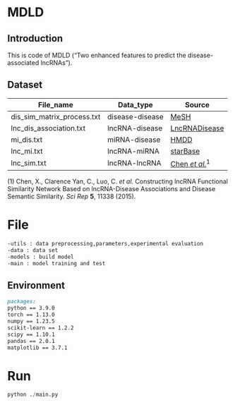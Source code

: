 # MDLD

## Introduction

This is code of MDLD (“Two enhanced features to predict the disease-associated lncRNAs”).

## Dataset

| File_name                  | Data_type       | Source                                                       |
| -------------------------- | --------------- | ------------------------------------------------------------ |
| dis_sim_matrix_process.txt | disease-disease | [MeSH](https://www.nlm.nih.gov/mesh/meshhome.html)           |
| lnc_dis_association.txt    | lncRNA-disease  | [LncRNADisease](https://www.cuilab.cn/lncrnadisease)         |
| mi_dis.txt                 | miRNA-disease   | [HMDD](https://www.cuilab.cn/hmdd)                           |
| lnc_mi.txt                 | lncRNA-miRNA    | [starBase](https://rnasysu.com/encori/)                      |
| lnc_sim.txt                | lncRNA-lncRNA   | [Chen *et al.*](https://www.nature.com/articles/srep11338)$^{1}$ |

(1) Chen, X., Clarence Yan, C., Luo, C. *et al.* Constructing lncRNA Functional Similarity Network Based on lncRNA-Disease Associations and Disease Semantic Similarity. *Sci Rep* **5**, 11338 (2015).

# File

```markdown
-utils : data preprocessing,parameters,experimental evaluation						
-data : data set						
-models : build model						
-main : model training and test						
```

## Environment

```markdown
packages:
python == 3.9.0
torch == 1.13.0
numpy == 1.23.5
scikit-learn == 1.2.2
scipy == 1.10.1
pandas == 2.0.1
matplotlib == 3.7.1
```

# Run

```python
python ./main.py
```
